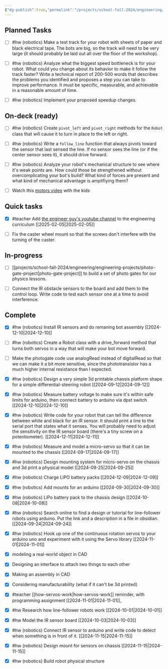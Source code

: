 ```yaml
---
{"dg-publish":true,"permalink":"/projects/school-fall-2024/engineering/engineering-kanban/"}
---
```



## Planned Tasks

- [ ] #hw (robotics) Make a test track for your robot with sheets of paper and black electrical tape. The bots are big, so the track will need to be very large (it should probably be laid out all over the floor of the workshop).
- [ ] #hw (robotics) Analyze what the biggest speed bottleneck is for your robot. What could you change about its behavior to make it follow the track faster? Write a technical report of 200-500 words that describes the problems you identified and proposes a step you can take to improve performance. It must be specific, measurable,  and achievable in a reasonable amount of time.
- [ ] #hw (robotics) Implement your proposed speedup changes.


## On-deck (ready)

- [ ] #hw (robotics) Create `pivot_left` and `pivot_right` methods for the `Robot` class that will cause it to turn in place to the left or right.
- [ ] #hw (robotics) Write a `follow_line` function that always pivots toward the sensor that last sensed the line. If no sensor sees the line (or if the center sensor sees it), it should drive forward.
- [ ] #hw (robotics) Analyze your robot's mechanical structure to see where it's weak points are. How could those be strengthened without overcomplicating your bot's build? What kind of forces are present and what kind of mechanical advantage is amplifiying them?
- [ ] Watch this [motors video](https://www.youtube.com/watch?v=-PCuDnpgiew) with the kids


## Quick tasks

- [x] #teacher Add [the engineer guy's youtube channel](https://www.youtube.com/@engineerguyvideo/playlists) to the engineering curriculum [[2025-02-05\|2025-02-05]]
- [ ] Fix the caster wheel mount so that the screws don't interfere with the turning of the caster.


## In-progress

- [ ] [[projects/school-fall-2024/engineering/engineering-projects/photo-gate-project\|photo-gate-project]] to build a set of photo gates for our physics lessons.
- [ ] Connect the IR obstacle sensors to the board and add them to the control loop. Write code to test each sensor one at a time to avoid interference.


## Complete

- [x] #hw (robotics) Install IR sensors and do remaning bot assembly [[2024-12-10\|2024-12-10]]
- [ ] #hw (robotics) Create a Robot class with a drive_forward method that turns both servos in a way that will make your bot move forward.
- [ ] Make the photogate code use analogRead instead of digitalRead so that we can make it a bit more sensitive, since the phototransistor has a much higher internal resistance than I expected.
- [x] #hw (robotics) Design a very simple 3d printable chassis platform shape for a simple differential-steering robot [[2024-09-12\|2024-09-12]]
- [x] #hw (robotics) Measure battery voltage to make sure it's within safe limits for arduino, then connect battery to arduino via dpst switch [[2024-12-10\|2024-12-10]]
- [x] #hw (robotics) Write code for your robot that can tell the difference between white and black for an IR sensor. It should print a line to the serial port that states what it senses. You will probably need to adjust the sensitivity on the IR sensor board (there's a tiny screw on a potentiometer). [[2024-12-11\|2024-12-11]]
- [x] #hw (robotics) Measure and model a micro-servo so that it can be mounted to the chassis [[2024-09-17\|2024-09-17]]
- [x] #hw (robotics) Design mounting system for micro-servo on the chassis and 3d print a physical model [[2024-09-25\|2024-09-25]]
- [x] #hw (robotics) Charge LiPO battery packs [[2024-12-09\|2024-12-09]]
- [x] #hw (robotics) Add mounts for an arduino [[2024-09-30\|2024-09-30]]
- [x] #hw (robotics) LiPo battery pack to the chassis design [[2024-10-08\|2024-10-08]]
- [x] #hw (robotics) Search online to find a design or tutorial for line-follower robots using arduino. Put the link and a description in a file in obsidian. [[2024-09-24\|2024-09-24]]
- [x] #hw (robotics) Hook up one of the continuous rotation servos to your arduino uno and experiment with it using the Servo library [[2024-11-01\|2024-11-01]]
- [x] modeling a real-world object in CAD
- [x] Designing an interface to attach two things to each other
- [x] Making an assembly in CAD
- [x] Considering manufacturability (what if it can't be 3d printed)
- [x] #teacher [[how-servos-work\|how-servos-work]] reminder, with programming assignment [[2024-11-01\|2024-11-01]],
- [x] #hw Research how line-follower robots work [[2024-10-01\|2024-10-01]]
- [x] #hw Model the IR sensor board [[2024-10-03\|2024-10-03]]
- [x] #hw (robotics) Connect IR sensor to arduino and write code to detect when something is in front of it. [[2024-11-15\|2024-11-15]]
- [x] #hw (robotics) Design mount for sensors on chassis [[2024-11-15\|2024-11-15]]
- [x] #hw (robotics) Build robot physical structure




